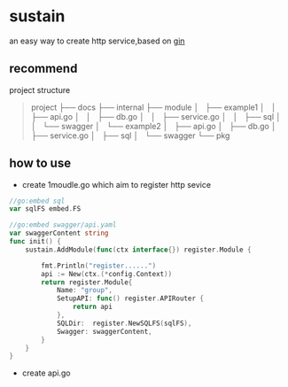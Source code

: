 # sustain
an easy way to create http service,based on [gin](https://github.com/gin-gonic/gin)
## recommend 
project structure
> project
├── docs
├── internal
├── module
│   ├── example1
│   │   ├── api.go
│   │   ├── db.go
│   │   ├── service.go
│   │   ├── sql
│   │   └── swagger
│   └── example2
│       ├── api.go
│       ├── db.go
│       ├── service.go
│       ├── sql
│       └── swagger
└── pkg
> 
## how to use
- create 1moudle.go which aim to register http sevice 
```go
//go:embed sql
var sqlFS embed.FS

//go:embed swagger/api.yaml
var swaggerContent string
func init() {
	sustain.AddModule(func(ctx interface{}) register.Module {

		fmt.Println("register......")
		api := New(ctx.(*config.Context))
		return register.Module{
			Name: "group",
			SetupAPI: func() register.APIRouter {
				return api
			},
			SQLDir:  register.NewSQLFS(sqlFS),
			Swagger: swaggerContent,
        }
    }
}
```
- create api.go
```go

```
